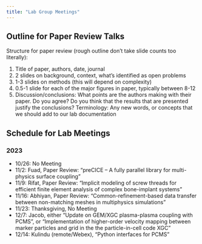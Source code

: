 ```yaml
---
title: "Lab Group Meetings"
---
```


## Outline for Paper Review Talks
Structure for paper review (rough outline don’t take slide counts too literally):
1. Title of paper, authors, date, journal
2. 2 slides on background, context, what’s identified as open problems
3. 1-3 slides on methods (this will depend on complexity)
4. 0.5-1 slide for each of the major figures in paper, typically between 8-12
5. Discussion/conclusions: What points are the authors making with their paper. Do you agree? Do you think that the results that are presented justify the conclusions?
Terminology: Any new words, or concepts that we should add to our lab documentation

## Schedule for Lab Meetings
### 2023
- 10/26: No Meeting
- 11/2: Fuad, Paper Review: “preCICE – A fully parallel library for multi-physics surface coupling”
- 11/9: Rifat, Paper Review: “Implicit modeling of screw threads for efficient finite element analysis of complex bone-implant systems”
- 11/16: Abhiyan, Paper Review: “Common-refinement-based data transfer between non-matching meshes in multiphysics simulations”
- 11/23: Thanksgiving, No Meeting
- 12/7: Jacob, either “Update on GEM/XGC plasma-plasma coupling with PCMS”, or “Implementation of higher-order velocity mapping between marker particles and grid in the the particle-in-cell code XGC”
- 12/14: Kulindu (remote/Webex), “Python interfaces for PCMS”
